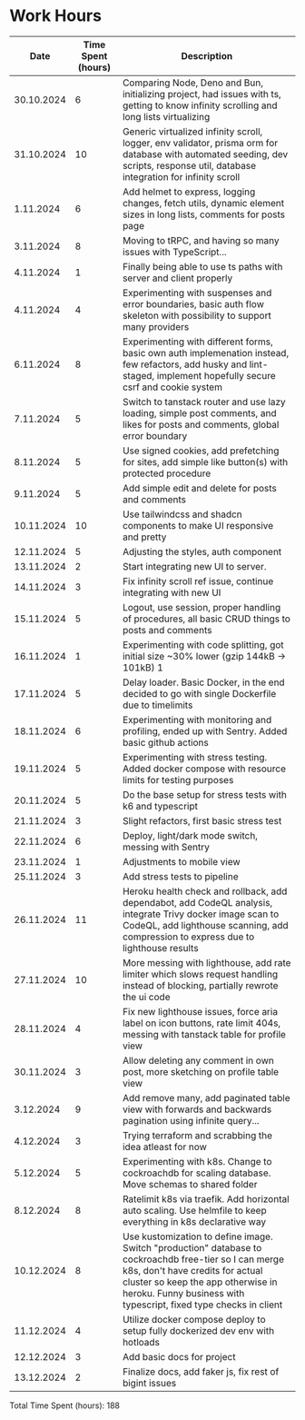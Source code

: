 # Work Hours

| Date       | Time Spent (hours) | Description                                                                                                                                                                                                                                         |
| ---------- | ------------------ | --------------------------------------------------------------------------------------------------------------------------------------------------------------------------------------------------------------------------------------------------- |
| 30.10.2024 | 6                  | Comparing Node, Deno and Bun, initializing project, had issues with ts, getting to know infinity scrolling and long lists virtualizing                                                                                                              |
| 31.10.2024 | 10                 | Generic virtualized infinity scroll, logger, env validator, prisma orm for database with automated seeding, dev scripts, response util, database integration for infinity scroll                                                                    |
| 1.11.2024  | 6                  | Add helmet to express, logging changes, fetch utils, dynamic element sizes in long lists, comments for posts page                                                                                                                                   |
| 3.11.2024  | 8                  | Moving to tRPC, and having so many issues with TypeScript...                                                                                                                                                                                        |
| 4.11.2024  | 1                  | Finally being able to use ts paths with server and client properly                                                                                                                                                                                  |
| 4.11.2024  | 4                  | Experimenting with suspenses and error boundaries, basic auth flow skeleton with possibility to support many providers                                                                                                                              |
| 6.11.2024  | 8                  | Experimenting with different forms, basic own auth implemenation instead, few refactors, add husky and lint-staged, implement hopefully secure csrf and cookie system                                                                               |
| 7.11.2024  | 5                  | Switch to tanstack router and use lazy loading, simple post comments, and likes for posts and comments, global error boundary                                                                                                                       |
| 8.11.2024  | 5                  | Use signed cookies, add prefetching for sites, add simple like button(s) with protected procedure                                                                                                                                                   |
| 9.11.2024  | 5                  | Add simple edit and delete for posts and comments                                                                                                                                                                                                   |
| 10.11.2024 | 10                 | Use tailwindcss and shadcn components to make UI responsive and pretty                                                                                                                                                                              |
| 12.11.2024 | 5                  | Adjusting the styles, auth component                                                                                                                                                                                                                |
| 13.11.2024 | 2                  | Start integrating new UI to server.                                                                                                                                                                                                                 |
| 14.11.2024 | 3                  | Fix infinity scroll ref issue, continue integrating with new UI                                                                                                                                                                                     |
| 15.11.2024 | 5                  | Logout, use session, proper handling of procedures, all basic CRUD things to posts and comments                                                                                                                                                     |
| 16.11.2024 | 1                  | Experimenting with code splitting, got initial size ~30% lower (gzip 144kB -> 101kB) 1                                                                                                                                                              |
| 17.11.2024 | 5                  | Delay loader. Basic Docker, in the end decided to go with single Dockerfile due to timelimits                                                                                                                                                       |
| 18.11.2024 | 6                  | Experimenting with monitoring and profiling, ended up with Sentry. Added basic github actions                                                                                                                                                       |
| 19.11.2024 | 5                  | Experimenting with stress testing. Added docker compose with resource limits for testing purposes                                                                                                                                                   |
| 20.11.2024 | 5                  | Do the base setup for stress tests with k6 and typescript                                                                                                                                                                                           |
| 21.11.2024 | 3                  | Slight refactors, first basic stress test                                                                                                                                                                                                           |
| 22.11.2024 | 6                  | Deploy, light/dark mode switch, messing with Sentry                                                                                                                                                                                                 |
| 23.11.2024 | 1                  | Adjustments to mobile view                                                                                                                                                                                                                          |
| 25.11.2024 | 3                  | Add stress tests to pipeline                                                                                                                                                                                                                        |
| 26.11.2024 | 11                 | Heroku health check and rollback, add dependabot, add CodeQL analysis, integrate Trivy docker image scan to CodeQL, add lighthouse scanning, add compression to express due to lighthouse results                                                   |
| 27.11.2024 | 10                 | More messing with lighthouse, add rate limiter which slows request handling instead of blocking, partially rewrote the ui code                                                                                                                      |
| 28.11.2024 | 4                  | Fix new lighthouse issues, force aria label on icon buttons, rate limit 404s, messing with tanstack table for profile view                                                                                                                          |
| 30.11.2024 | 3                  | Allow deleting any comment in own post, more sketching on profile table view                                                                                                                                                                        |
| 3.12.2024  | 9                  | Add remove many, add paginated table view with forwards and backwards pagination using infinite query...                                                                                                                                            |
| 4.12.2024  | 3                  | Trying terraform and scrabbing the idea atleast for now                                                                                                                                                                                             |
| 5.12.2024  | 5                  | Experimenting with k8s. Change to cockroachdb for scaling database. Move schemas to shared folder                                                                                                                                                   |
| 8.12.2024  | 8                  | Ratelimit k8s via traefik. Add horizontal auto scaling. Use helmfile to keep everything in k8s declarative way                                                                                                                                      |
| 10.12.2024 | 8                  | Use kustomization to define image. Switch "production" database to cockroachdb free-tier so I can merge k8s, don't have credits for actual cluster so keep the app otherwise in heroku. Funny business with typescript, fixed type checks in client |
| 11.12.2024 | 4                  | Utilize docker compose deploy to setup fully dockerized dev env with hotloads                                                                                                                                                                       |
| 12.12.2024 | 3                  | Add basic docs for project                                                                                                                                                                                                                          |
| 13.12.2024 | 2                  | Finalize docs, add faker js, fix rest of bigint issues                                                                                                                                                                                              |

Total Time Spent (hours): 188
